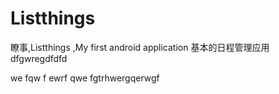 # Listthings
瞭事,Listthings ,My first android application
基本的日程管理应用
dfgwregdfdfd







we
fqw
f
ewrf
qwe
fgtrhwergqerwgf
